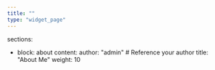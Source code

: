 ```yaml
---
title: ""
type: "widget_page"
---
```


sections:
  - block: about
    content:
      author: "admin"  # Reference your author
      title: "About Me"
      weight: 10